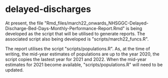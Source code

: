 # delayed-discharges

At present, the file "Rmd_files/march22_onwards_NHSGGC-Delayed-Discharge-Bed-Days-Monthly-Performance-Report.Rmd" is being developed as the script that will be utilised to generate reports.  The associated script also being developed is "scripts/march22_funcs.R".

The report utilises the script "scripts/populations.R".  As, at the time of writing, the mid-year estimates of populations are up to the year 2020, the script copies the lastest year for 2021 and 2022.  When the mid-year estimates for 2021 become available, "scripts/populations.R" will need to be updated.

